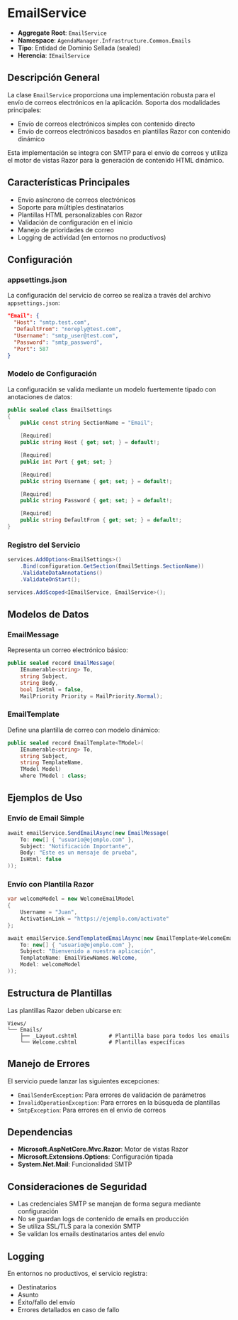 # EmailService

- **Aggregate Root**: `EmailService`
- **Namespace**: `AgendaManager.Infrastructure.Common.Emails`
- **Tipo**: Entidad de Dominio Sellada (sealed)
- **Herencia**: `IEmailService`

## Descripción General

La clase `EmailService` proporciona una implementación robusta para el envío de correos electrónicos en la aplicación. Soporta dos modalidades principales:

- Envío de correos electrónicos simples con contenido directo
- Envío de correos electrónicos basados en plantillas Razor con contenido dinámico

Esta implementación se integra con SMTP para el envío de correos y utiliza el motor de vistas Razor para la generación de contenido HTML dinámico.

## Características Principales

- Envío asíncrono de correos electrónicos
- Soporte para múltiples destinatarios
- Plantillas HTML personalizables con Razor
- Validación de configuración en el inicio
- Manejo de prioridades de correo
- Logging de actividad (en entornos no productivos)

## Configuración

### appsettings.json

La configuración del servicio de correo se realiza a través del archivo `appsettings.json`:

```json
"Email": {
  "Host": "smtp.test.com",
  "DefaultFrom": "noreply@test.com",
  "Username": "smtp_user@test.com",
  "Password": "smtp_password",
  "Port": 587
}
```

### Modelo de Configuración

La configuración se valida mediante un modelo fuertemente tipado con anotaciones de datos:

```csharp
public sealed class EmailSettings
{
    public const string SectionName = "Email";

    [Required]
    public string Host { get; set; } = default!;

    [Required]
    public int Port { get; set; }

    [Required]
    public string Username { get; set; } = default!;

    [Required]
    public string Password { get; set; } = default!;

    [Required]
    public string DefaultFrom { get; set; } = default!;
}
```

### Registro del Servicio

```csharp
services.AddOptions<EmailSettings>()
    .Bind(configuration.GetSection(EmailSettings.SectionName))
    .ValidateDataAnnotations()
    .ValidateOnStart();

services.AddScoped<IEmailService, EmailService>();
```

## Modelos de Datos

### EmailMessage

Representa un correo electrónico básico:

```csharp
public sealed record EmailMessage(
    IEnumerable<string> To,
    string Subject,
    string Body,
    bool IsHtml = false,
    MailPriority Priority = MailPriority.Normal);
```

### EmailTemplate

Define una plantilla de correo con modelo dinámico:

```csharp
public sealed record EmailTemplate<TModel>(
    IEnumerable<string> To,
    string Subject,
    string TemplateName,
    TModel Model)
    where TModel : class;
```

## Ejemplos de Uso

### Envío de Email Simple

```csharp
await emailService.SendEmailAsync(new EmailMessage(
    To: new[] { "usuario@ejemplo.com" },
    Subject: "Notificación Importante",
    Body: "Este es un mensaje de prueba",
    IsHtml: false
));
```

### Envío con Plantilla Razor

```csharp
var welcomeModel = new WelcomeEmailModel
{
    Username = "Juan",
    ActivationLink = "https://ejemplo.com/activate"
};

await emailService.SendTemplatedEmailAsync(new EmailTemplate<WelcomeEmailModel>(
    To: new[] { "usuario@ejemplo.com" },
    Subject: "Bienvenido a nuestra aplicación",
    TemplateName: EmailViewNames.Welcome,
    Model: welcomeModel
));
```

## Estructura de Plantillas

Las plantillas Razor deben ubicarse en:

```
Views/
└── Emails/
    ├── _Layout.cshtml          # Plantilla base para todos los emails
    └── Welcome.cshtml          # Plantillas específicas
```

## Manejo de Errores

El servicio puede lanzar las siguientes excepciones:

- `EmailSenderException`: Para errores de validación de parámetros
- `InvalidOperationException`: Para errores en la búsqueda de plantillas
- `SmtpException`: Para errores en el envío de correos

## Dependencias

- **Microsoft.AspNetCore.Mvc.Razor**: Motor de vistas Razor
- **Microsoft.Extensions.Options**: Configuración tipada
- **System.Net.Mail**: Funcionalidad SMTP

## Consideraciones de Seguridad

- Las credenciales SMTP se manejan de forma segura mediante configuración
- No se guardan logs de contenido de emails en producción
- Se utiliza SSL/TLS para la conexión SMTP
- Se validan los emails destinatarios antes del envío

## Logging

En entornos no productivos, el servicio registra:

- Destinatarios
- Asunto
- Éxito/fallo del envío
- Errores detallados en caso de fallo
